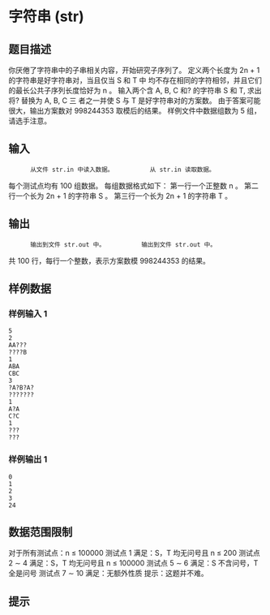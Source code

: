 # 字符串 (str)

## 题目描述

你厌倦了字符串中的子串相关内容，开始研究子序列了。
定义两个长度为 2n + 1 的字符串是好字符串对，当且仅当 S 和 T 中
均不存在相同的字符相邻，并且它们的最长公共子序列长度恰好为 n 。
输入两个含 A, B, C 和? 的字符串 S 和 T, 求出将? 替换为 A, B, C 三
者之一并使 S 与 T 是好字符串对的方案数。
由于答案可能很大，输出方案数对 998244353 取模后的结果。
样例文件中数据组数为 5 组，请选手注意。

## 输入


          从文件 str.in 中读入数据。          从 str.in 读取数据。
每个测试点均有 100 组数据。
每组数据格式如下：
第一行一个正整数 n 。
第二行一个长为 2n + 1 的字符串 S 。
第三行一个长为 2n + 1 的字符串 T 。        

## 输出


          输出到文件 str.out 中。          输出到文件 str.out 中。
共 100 行，每行一个整数，表示方案数模 998244353 的结果。        

## 样例数据

### 样例输入 1

```
5
2
AA???
????B
1
ABA
CBC
3
?A?B?A?
???????
1
A?A
C?C
1
???
???

```

### 样例输出 1

```
0
1
2
3
24

```


## 数据范围限制

对于所有测试点：n ≤ 100000
测试点 1 满足：S，T 均无问号且 n ≤ 200
测试点 2 ∼ 4 满足：S，T 均无问号且 n ≤ 100000
测试点 5 ∼ 6 满足：S 不含问号，T 全是问号
测试点 7 ∼ 10 满足：无额外性质
提示：这题并不难。

## 提示


